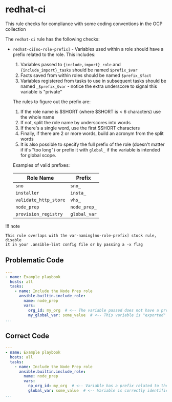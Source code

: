 # redhat-ci

This rule checks for compliance with some coding conventions in the OCP
collection

The `redhat-ci` rule has the following checks:

- `redhat-ci[no-role-prefix]` - Variables used within a role should have a
  prefix related to the role. This includes:
  1. Variables passed to `{include,import}_role` and `{include_import}_tasks`
     should be named `$prefix_$var`
  1. Facts saved from within roles should be named `$prefix_$fact`
  1. Variables registered from tasks to use in subsequent tasks should be named
     `_$prefix_$var` - notice the extra underscore to signal this variable is
     "private"

  The rules to figure out the prefix are:
  1. If the role name is $SHORT (where $SHORT is < 6 characters) use the whole
     name
  1. If not, split the role name by underscores into words
  1. If there's a single word, use the first $SHORT characters
  1. Finally, if there are 2 or more words, build an acronym from the split
     words
  1. It is also possible to specify the full prefix of the role (doesn't matter
     if it's "too long") or prefix it with `global_` if the variable is
     intended for global scope.

  Examples of valid prefixes:

  | Role Name               | Prefix        |
  |-------------------------|---------------|
  | `sno`                   | `sno_`        |
  | `installer`             | `insta_`      |
  | `validate_http_store`   | `vhs_`        |
  | `node_prep`             | `node_prep_`  |
  | `provision_registry`    | `global_var`  |

!!! note

    This rule overlaps with the var-naming[no-role-prefix] stock rule, disable
    it in your .ansible-lint config file or by passing a -x flag

## Problematic Code

```yaml
---
- name: Example playbook
  hosts: all
  tasks:
    - name: Include the Node Prep role
      ansible.builtin.include_role:
        name: node_prep
        vars:
          org_id: my_org  # <-- The variable passed does not have a prefix
          my_global_var: some_value  # <-- This variable is "exported"
...
```

## Correct Code

```yaml
---
- name: Example playbook
  hosts: all
  tasks:
    - name: Include the Node Prep role
      ansible.builtin.include_role:
        name: node_prep
        vars:
          np_org_id: my_org  # <-- Variable has a prefix related to the role
          global_var: some_value  # <-- Variable is correctly identified as global
...
```
